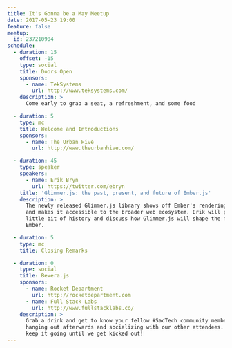 ```yaml
---
title: It's Gonna be a May Meetup
date: 2017-05-23 19:00
feature: false
meetup:
  id: 237210904
schedule:
  - duration: 15
    offset: -15
    type: social
    title: Doors Open
    sponsors:
      - name: TekSystems
        url: http://www.teksystems.com/
    description: >
      Come early to grab a seat, a refreshment, and some food

  - duration: 5
    type: mc
    title: Welcome and Introductions
    sponsors:
      - name: The Urban Hive
        url: http://www.theurbanhive.com/

  - duration: 45
    type: speaker
    speakers:
      - name: Erik Bryn
        url: https://twitter.com/ebryn
    title: 'Glimmer.js: the past, present, and future of Ember.js'
    description: >
      The newly released Glimmer.js library shows off Ember's rendering engine
      and makes it accessible to the broader web ecosystem. Erik will provide a
      little bit of history and discuss how Glimmer.js will shape the future of
      Ember.

  - duration: 5
    type: mc
    title: Closing Remarks

  - duration: 0
    type: social
    title: Bevera.js
    sponsors:
      - name: Rocket Department
        url: http://rocketdepartment.com
      - name: Full Stack Labs
        url: http://www.fullstacklabs.co/
    description: >
      Grab a drink and get to know your fellow #SacTech community members by
      hanging out afterwards and socializing with our other attendees. We'll
      keep it going until we get kicked out!
---
```

